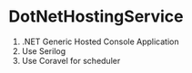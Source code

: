 # DotNetHostingService
1. .NET Generic Hosted Console Application
2. Use Serilog
3. Use Coravel for scheduler

